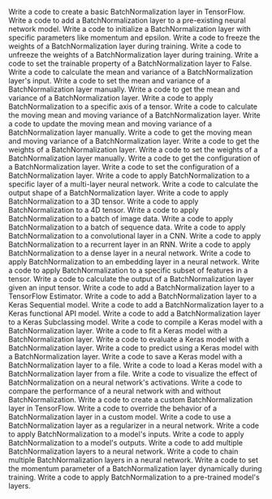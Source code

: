 Write a code to create a basic BatchNormalization layer in TensorFlow.
Write a code to add a BatchNormalization layer to a pre-existing neural network model.
Write a code to initialize a BatchNormalization layer with specific parameters like momentum and epsilon.
Write a code to freeze the weights of a BatchNormalization layer during training.
Write a code to unfreeze the weights of a BatchNormalization layer during training.
Write a code to set the trainable property of a BatchNormalization layer to False.
Write a code to calculate the mean and variance of a BatchNormalization layer's input.
Write a code to set the mean and variance of a BatchNormalization layer manually.
Write a code to get the mean and variance of a BatchNormalization layer.
Write a code to apply BatchNormalization to a specific axis of a tensor.
Write a code to calculate the moving mean and moving variance of a BatchNormalization layer.
Write a code to update the moving mean and moving variance of a BatchNormalization layer manually.
Write a code to get the moving mean and moving variance of a BatchNormalization layer.
Write a code to get the weights of a BatchNormalization layer.
Write a code to set the weights of a BatchNormalization layer manually.
Write a code to get the configuration of a BatchNormalization layer.
Write a code to set the configuration of a BatchNormalization layer.
Write a code to apply BatchNormalization to a specific layer of a multi-layer neural network.
Write a code to calculate the output shape of a BatchNormalization layer.
Write a code to apply BatchNormalization to a 3D tensor.
Write a code to apply BatchNormalization to a 4D tensor.
Write a code to apply BatchNormalization to a batch of image data.
Write a code to apply BatchNormalization to a batch of sequence data.
Write a code to apply BatchNormalization to a convolutional layer in a CNN.
Write a code to apply BatchNormalization to a recurrent layer in an RNN.
Write a code to apply BatchNormalization to a dense layer in a neural network.
Write a code to apply BatchNormalization to an embedding layer in a neural network.
Write a code to apply BatchNormalization to a specific subset of features in a tensor.
Write a code to calculate the output of a BatchNormalization layer given an input tensor.
Write a code to add a BatchNormalization layer to a TensorFlow Estimator.
Write a code to add a BatchNormalization layer to a Keras Sequential model.
Write a code to add a BatchNormalization layer to a Keras functional API model.
Write a code to add a BatchNormalization layer to a Keras Subclassing model.
Write a code to compile a Keras model with a BatchNormalization layer.
Write a code to fit a Keras model with a BatchNormalization layer.
Write a code to evaluate a Keras model with a BatchNormalization layer.
Write a code to predict using a Keras model with a BatchNormalization layer.
Write a code to save a Keras model with a BatchNormalization layer to a file.
Write a code to load a Keras model with a BatchNormalization layer from a file.
Write a code to visualize the effect of BatchNormalization on a neural network's activations.
Write a code to compare the performance of a neural network with and without BatchNormalization.
Write a code to create a custom BatchNormalization layer in TensorFlow.
Write a code to override the behavior of a BatchNormalization layer in a custom model.
Write a code to use a BatchNormalization layer as a regularizer in a neural network.
Write a code to apply BatchNormalization to a model's inputs.
Write a code to apply BatchNormalization to a model's outputs.
Write a code to add multiple BatchNormalization layers to a neural network.
Write a code to chain multiple BatchNormalization layers in a neural network.
Write a code to set the momentum parameter of a BatchNormalization layer dynamically during training.
Write a code to apply BatchNormalization to a pre-trained model's layers.